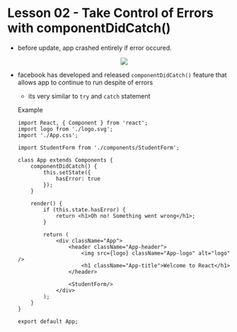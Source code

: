 # Lesson 02 - Take Control of Errors with componentDidCatch()


- before update, app crashed entirely if error occured.

    <div style="text-align: center;">
        <img src="https://user-images.githubusercontent.com/6856382/71741444-2ac90300-2e1c-11ea-85ec-99d2d19bc7e8.png">
    </div>

- facebook has developed and released `componentDidCatch()` feature that allows app to continue to run despite of errors
    - its very similar to `try` and `catch` statement

    Example
    ```
    import React, { Component } from 'react';
    import logo from './logo.svg';
    import './App.css';

    import StudentForm from './components/StudentForm';

    class App extends Components {
        componentDidCatch() {
            this.setState({
                hasError: true
            });
        }

        render() {
            if (this.state.hasError) {
                return <h1>Oh no! Something went wrong</h1>;
            }

            return (
                <div className="App">
                    <header className="App-header">
                        <img src={logo} className="App-logo" alt="logo" />
                        <h1 className="App-title">Welcome to React</h1>
                    </header>

                    <StudentForm/>
                </div>
            );
        }
    }

    export default App;
    ```

